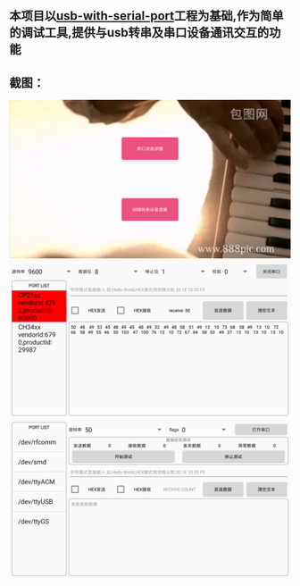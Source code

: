 ## 本项目以[usb-with-serial-port](https://github.com/HelloHuDi/usb-with-serial-port)工程为基础,作为简单的调试工具,提供与usb转串及串口设备通讯交互的功能
## 截图：
 <img src="/capture/main.png" width="800px"/>
 <img src="/capture/usb_measure.png" width="800px"/>
 <img src="/capture/serial_measure.png" width="800px"/>
